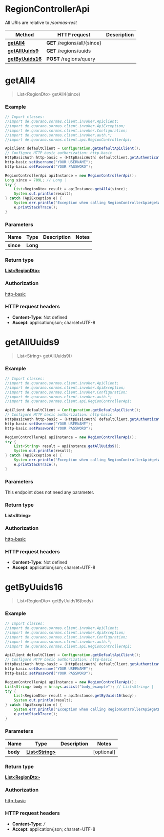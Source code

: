 # RegionControllerApi

All URIs are relative to _/sormas-rest_

| Method                                                  | HTTP request                 | Description |
| ------------------------------------------------------- | ---------------------------- | ----------- |
| [**getAll4**](RegionControllerApi.md#getAll4)           | **GET** /regions/all/{since} |
| [**getAllUuids9**](RegionControllerApi.md#getAllUuids9) | **GET** /regions/uuids       |
| [**getByUuids16**](RegionControllerApi.md#getByUuids16) | **POST** /regions/query      |

<a name="getAll4"></a>

# **getAll4**

> List&lt;RegionDto&gt; getAll4(since)

### Example

```java
// Import classes:
//import de.quarano.sormas.client.invoker.ApiClient;
//import de.quarano.sormas.client.invoker.ApiException;
//import de.quarano.sormas.client.invoker.Configuration;
//import de.quarano.sormas.client.invoker.auth.*;
//import de.quarano.sormas.client.api.RegionControllerApi;

ApiClient defaultClient = Configuration.getDefaultApiClient();
// Configure HTTP basic authorization: http-basic
HttpBasicAuth http-basic = (HttpBasicAuth) defaultClient.getAuthentication("http-basic");
http-basic.setUsername("YOUR USERNAME");
http-basic.setPassword("YOUR PASSWORD");

RegionControllerApi apiInstance = new RegionControllerApi();
Long since = 789L; // Long |
try {
    List<RegionDto> result = apiInstance.getAll4(since);
    System.out.println(result);
} catch (ApiException e) {
    System.err.println("Exception when calling RegionControllerApi#getAll4");
    e.printStackTrace();
}
```

### Parameters

| Name      | Type     | Description | Notes |
| --------- | -------- | ----------- | ----- |
| **since** | **Long** |             |

### Return type

[**List&lt;RegionDto&gt;**](RegionDto.md)

### Authorization

[http-basic](../README.md#http-basic)

### HTTP request headers

- **Content-Type**: Not defined
- **Accept**: application/json; charset=UTF-8

<a name="getAllUuids9"></a>

# **getAllUuids9**

> List&lt;String&gt; getAllUuids9()

### Example

```java
// Import classes:
//import de.quarano.sormas.client.invoker.ApiClient;
//import de.quarano.sormas.client.invoker.ApiException;
//import de.quarano.sormas.client.invoker.Configuration;
//import de.quarano.sormas.client.invoker.auth.*;
//import de.quarano.sormas.client.api.RegionControllerApi;

ApiClient defaultClient = Configuration.getDefaultApiClient();
// Configure HTTP basic authorization: http-basic
HttpBasicAuth http-basic = (HttpBasicAuth) defaultClient.getAuthentication("http-basic");
http-basic.setUsername("YOUR USERNAME");
http-basic.setPassword("YOUR PASSWORD");

RegionControllerApi apiInstance = new RegionControllerApi();
try {
    List<String> result = apiInstance.getAllUuids9();
    System.out.println(result);
} catch (ApiException e) {
    System.err.println("Exception when calling RegionControllerApi#getAllUuids9");
    e.printStackTrace();
}
```

### Parameters

This endpoint does not need any parameter.

### Return type

**List&lt;String&gt;**

### Authorization

[http-basic](../README.md#http-basic)

### HTTP request headers

- **Content-Type**: Not defined
- **Accept**: application/json; charset=UTF-8

<a name="getByUuids16"></a>

# **getByUuids16**

> List&lt;RegionDto&gt; getByUuids16(body)

### Example

```java
// Import classes:
//import de.quarano.sormas.client.invoker.ApiClient;
//import de.quarano.sormas.client.invoker.ApiException;
//import de.quarano.sormas.client.invoker.Configuration;
//import de.quarano.sormas.client.invoker.auth.*;
//import de.quarano.sormas.client.api.RegionControllerApi;

ApiClient defaultClient = Configuration.getDefaultApiClient();
// Configure HTTP basic authorization: http-basic
HttpBasicAuth http-basic = (HttpBasicAuth) defaultClient.getAuthentication("http-basic");
http-basic.setUsername("YOUR USERNAME");
http-basic.setPassword("YOUR PASSWORD");

RegionControllerApi apiInstance = new RegionControllerApi();
List<String> body = Arrays.asList("body_example"); // List<String> |
try {
    List<RegionDto> result = apiInstance.getByUuids16(body);
    System.out.println(result);
} catch (ApiException e) {
    System.err.println("Exception when calling RegionControllerApi#getByUuids16");
    e.printStackTrace();
}
```

### Parameters

| Name     | Type                                | Description | Notes      |
| -------- | ----------------------------------- | ----------- | ---------- |
| **body** | [**List&lt;String&gt;**](String.md) |             | [optional] |

### Return type

[**List&lt;RegionDto&gt;**](RegionDto.md)

### Authorization

[http-basic](../README.md#http-basic)

### HTTP request headers

- **Content-Type**: _/_
- **Accept**: application/json; charset=UTF-8
